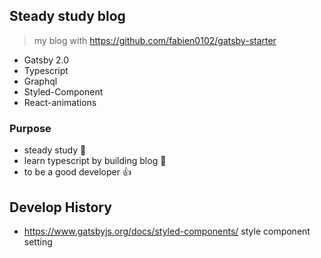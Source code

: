 ## Steady study blog

> my blog with <https://github.com/fabien0102/gatsby-starter>

-   Gatsby 2.0
-   Typescript
-   Graphql
-   Styled-Component
-   React-animations

### Purpose

-   steady study :book:
-   learn typescript by building blog :boy:
-   to be a good developer :+1:

## Develop History

-   <https://www.gatsbyjs.org/docs/styled-components/> style component setting
